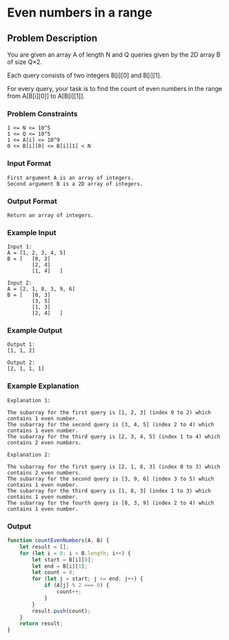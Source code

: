 # Even numbers in a range

## Problem Description
You are given an array A of length N and Q queries given by the 2D array B of size Q×2.

Each query consists of two integers B[i][0] and B[i][1].

For every query, your task is to find the count of even numbers in the range from A[B[i][0]] to A[B[i][1]].

### Problem Constraints
````
1 <= N <= 10^5
1 <= Q <= 10^5
1 <= A[i] <= 10^9
0 <= B[i][0] <= B[i][1] < N
````

### Input Format
````
First argument A is an array of integers.
Second argument B is a 2D array of integers.
````

### Output Format
````
Return an array of integers.
````

### Example Input
````
Input 1:
A = [1, 2, 3, 4, 5]
B = [   [0, 2] 
        [2, 4]
        [1, 4]   ]

Input 2:
A = [2, 1, 8, 3, 9, 6]
B = [   [0, 3]
        [3, 5]
        [1, 3] 
        [2, 4]   ]
````

### Example Output
````
Output 1:
[1, 1, 2]

Output 2:
[2, 1, 1, 1]
````

### Example Explanation
````
Explanation 1:

The subarray for the first query is [1, 2, 3] (index 0 to 2) which contains 1 even number.
The subarray for the second query is [3, 4, 5] (index 2 to 4) which contains 1 even number.
The subarray for the third query is [2, 3, 4, 5] (index 1 to 4) which contains 2 even numbers.

Explanation 2:

The subarray for the first query is [2, 1, 8, 3] (index 0 to 3) which contains 2 even numbers.
The subarray for the second query is [3, 9, 6] (index 3 to 5) which contains 1 even number.
The subarray for the third query is [1, 8, 3] (index 1 to 3) which contains 1 even number.
The subarray for the fourth query is [8, 3, 9] (index 2 to 4) which contains 1 even number.
````

### Output

``` javascript showLineNumbers copy filename="JavaScript"
function countEvenNumbers(A, B) {
    let result = [];
    for (let i = 0; i < B.length; i++) {
        let start = B[i][0];
        let end = B[i][1];
        let count = 0;
        for (let j = start; j <= end; j++) {
            if (A[j] % 2 === 0) {
                count++;
            }
        }
        result.push(count);
    }
    return result;
}
```
